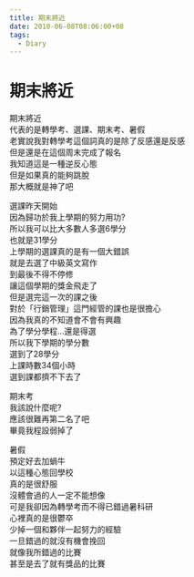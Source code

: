 ```yaml
---
title: 期末將近
date: 2010-06-08T08:06:00+08
tags:
  - Diary
---
```

# 期末將近

期末將近  
代表的是轉學考、選課、期末考、暑假  
老實說我對轉學考這個詞真的是除了反感還是反感  
但是還是在這個周末完成了報名  
我知道這是一種逆反心態  
但是如果真的能夠跳脫  
那大概就是神了吧  
  
選課昨天開始  
因為歸功於我上學期的努力用功?  
所以我可以比大多數人多選6學分  
也就是31學分  
上學期的選課真的是有一個大錯誤  
就是去選了中級英文寫作  
到最後不得不停修  
讓這個學期的獎金飛走了  
但是選完這一次的課之後  
對於「行銷管理」這門經管的課也是很擔心  
因為我真的不知道會不會有興趣  
為了學分學程...還是得選  
所以我下學期的學分數  
選到了28學分  
上課時數34個小時  
選到課都擠不下去了  
  
期末考  
我該說什麼呢?  
應該很難再第二名了吧  
畢竟我程設弱掉了  
  
暑假  
預定好去加蝸牛  
以這種心態回學校  
真的是很舒服  
沒體會過的人一定不能想像  
可是我卻因為轉學考而不得已錯過暑科研  
心裡真的是很鬱卒  
少掉一個和夥伴一起努力的經驗  
一旦錯過的就沒有機會挽回  
就像我所錯過的比賽  
甚至是去了就有獎品的比賽
